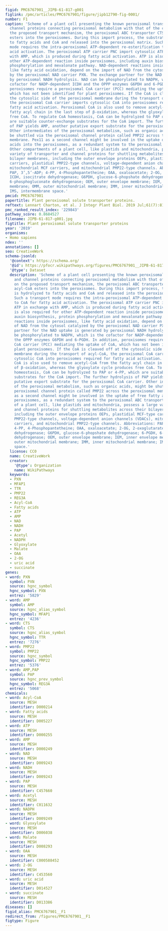 ```yaml
---
figid: PMC6767901__JIPB-61-817-g001
figlink: /pmc/articles/PMC6767901/figure/jipb12790-fig-0001/
number: F1
caption: 'Scheme of a plant cell presenting the known peroxisomal transporter and
  channel proteins connecting peroxisomal metabolism with that of the cell Based on
  the proposed transport mechanism, the peroxisomal ABC transporter CTS import acyl‐CoA
  esters into the peroxisomes. During this import process, the substrates is hydrolyzed
  to fatty acids and CoA and released into the peroxisomal matrix. Such a transport
  mode requires the intra‐peroxisomal ATP‐dependent re‐esterification to CoA for fatty
  acid activation. The peroxisomal ATP carrier PNC import cytosolic ATP in exchange
  with AMP, which is produced during fatty acid activation. ATP is also required for
  other ATP‐dependent reaction inside peroxisomes, including auxin biosynthesis, protein
  phosphorylation and mevalonate pathway. NAD‐dependent reactions inside peroxisomes,
  like fatty acid oxidation, depend on the import of NAD from the cytosol catalyzed
  by the peroxisomal NAD carrier PXN. The exchange partner for the NAD uptake is generated
  by peroxisomal NADH hydrolysis. NAD can be phosphorylated to NADPH, which is the
  cofactor for NADP‐dependent ICDH and the OPPP enzymes G6PDH and 6‐PGDH. In addition,
  peroxisomes require a peroxisomal CoA carrier (PCC) mediating the uptake of CoA,
  which has not been identified for plant peroxisomes. If the CoA is cleaved off at
  the cytosolic side of the peroxisomal membrane during the transport of acyl‐CoA,
  the peroxisomal CoA carrier imports cytosolic CoA into peroxisomes required for
  fatty acid activation. Peroxisomal CoA is also used to remove acetyl‐CoA from the
  fatty acyl chain in the last step of β‐oxidation, whereas the glyoxylate cycle produces
  free CoA. To regulate CoA homeostasis, CoA can be hydrolyzed to PAP or 4‐PP, which
  are suitable counter‐exchange substrates for the CoA import. The further hydrolysis
  of PAP yields AMP, another putative export substrate for the peroxisomal CoA carrier.
  Other intermediates of the peroxisomal metabolism, such as organic acids, might
  be shuttled via the peroxisomal channel protein called PMP22 across the peroxisomal
  membrane. Pex11 as a second channel might be involved in the uptake of free fatty
  acids into the peroxisomes, as a redundant system to the peroxisomal ABC transporter.
  Other compartments of a plant cell, like plastids and mitochondria, possess a large
  variety of transporter and channel proteins for shuttling metabolites across their
  bilayer membranes, including the outer envelope proteins OEPs, plastidial MCF‐type
  carriers, plastidial PMP22‐type channels, voltage‐dependent anion channels (VDACs),
  mitochondrial MCF carriers, and mitochondrial PMP22‐type channels. Abbreviations:
  PAP, 3’,5’‐ADP; 4‐PP, 4‐Phosphopantetheine; OAA, oxaloacetate; 2‐OG, 2‐oxoglutarate;
  ICDH, isocitrate dehydrogenase; G6PDH, glucose‐6‐phopshate dehydrogenase; 6‐PGDH,
  6‐phosphogluconate dehydrogenase; OEM, outer envelope membrane; IEM, inner envelope
  membrane; OMM, outer mitochondrial membrane; IMM, inner mitochondrial membrane;
  IMS, intermembrane space.'
pmcid: PMC6767901
papertitle: Plant peroxisomal solute transporter proteins.
reftext: Lennart Charton, et al. J Integr Plant Biol. 2019 Jul;61(7):817-835.
pmc_ranked_result_index: '229843'
pathway_score: 0.8684527
filename: JIPB-61-817-g001.jpg
figtitle: Plant peroxisomal solute transporter proteins
year: '2019'
organisms:
- Homo sapiens
ndex: ''
annotations: []
seo: CreativeWork
schema-jsonld:
  '@context': https://schema.org/
  '@id': https://pfocr.wikipathways.org/figures/PMC6767901__JIPB-61-817-g001.html
  '@type': Dataset
  description: 'Scheme of a plant cell presenting the known peroxisomal transporter
    and channel proteins connecting peroxisomal metabolism with that of the cell Based
    on the proposed transport mechanism, the peroxisomal ABC transporter CTS import
    acyl‐CoA esters into the peroxisomes. During this import process, the substrates
    is hydrolyzed to fatty acids and CoA and released into the peroxisomal matrix.
    Such a transport mode requires the intra‐peroxisomal ATP‐dependent re‐esterification
    to CoA for fatty acid activation. The peroxisomal ATP carrier PNC import cytosolic
    ATP in exchange with AMP, which is produced during fatty acid activation. ATP
    is also required for other ATP‐dependent reaction inside peroxisomes, including
    auxin biosynthesis, protein phosphorylation and mevalonate pathway. NAD‐dependent
    reactions inside peroxisomes, like fatty acid oxidation, depend on the import
    of NAD from the cytosol catalyzed by the peroxisomal NAD carrier PXN. The exchange
    partner for the NAD uptake is generated by peroxisomal NADH hydrolysis. NAD can
    be phosphorylated to NADPH, which is the cofactor for NADP‐dependent ICDH and
    the OPPP enzymes G6PDH and 6‐PGDH. In addition, peroxisomes require a peroxisomal
    CoA carrier (PCC) mediating the uptake of CoA, which has not been identified for
    plant peroxisomes. If the CoA is cleaved off at the cytosolic side of the peroxisomal
    membrane during the transport of acyl‐CoA, the peroxisomal CoA carrier imports
    cytosolic CoA into peroxisomes required for fatty acid activation. Peroxisomal
    CoA is also used to remove acetyl‐CoA from the fatty acyl chain in the last step
    of β‐oxidation, whereas the glyoxylate cycle produces free CoA. To regulate CoA
    homeostasis, CoA can be hydrolyzed to PAP or 4‐PP, which are suitable counter‐exchange
    substrates for the CoA import. The further hydrolysis of PAP yields AMP, another
    putative export substrate for the peroxisomal CoA carrier. Other intermediates
    of the peroxisomal metabolism, such as organic acids, might be shuttled via the
    peroxisomal channel protein called PMP22 across the peroxisomal membrane. Pex11
    as a second channel might be involved in the uptake of free fatty acids into the
    peroxisomes, as a redundant system to the peroxisomal ABC transporter. Other compartments
    of a plant cell, like plastids and mitochondria, possess a large variety of transporter
    and channel proteins for shuttling metabolites across their bilayer membranes,
    including the outer envelope proteins OEPs, plastidial MCF‐type carriers, plastidial
    PMP22‐type channels, voltage‐dependent anion channels (VDACs), mitochondrial MCF
    carriers, and mitochondrial PMP22‐type channels. Abbreviations: PAP, 3’,5’‐ADP;
    4‐PP, 4‐Phosphopantetheine; OAA, oxaloacetate; 2‐OG, 2‐oxoglutarate; ICDH, isocitrate
    dehydrogenase; G6PDH, glucose‐6‐phopshate dehydrogenase; 6‐PGDH, 6‐phosphogluconate
    dehydrogenase; OEM, outer envelope membrane; IEM, inner envelope membrane; OMM,
    outer mitochondrial membrane; IMM, inner mitochondrial membrane; IMS, intermembrane
    space.'
  license: CC0
  name: CreativeWork
  creator:
    '@type': Organization
    name: WikiPathways
  keywords:
  - PXN
  - MFAP1
  - TTR
  - PMP22
  - REG3A
  - Acyl-CoA
  - Fatty acids
  - ATP
  - AMP
  - NAD
  - NADH
  - PAP
  - Acetyl
  - NADPH
  - Glyoxylate
  - Malate
  - OAA
  - 2-OG
  - uric acid
  - succinate
genes:
- word: PXN
  symbol: PXN
  source: hgnc_symbol
  hgnc_symbol: PXN
  entrez: '5829'
- word: AMP
  symbol: AMP
  source: hgnc_alias_symbol
  hgnc_symbol: MFAP1
  entrez: '4236'
- word: CTS
  symbol: CTS
  source: hgnc_alias_symbol
  hgnc_symbol: TTR
  entrez: '7276'
- word: PMP22
  symbol: PMP22
  source: hgnc_symbol
  hgnc_symbol: PMP22
  entrez: '5376'
- word: AMP,PAP
  symbol: PAP
  source: hgnc_prev_symbol
  hgnc_symbol: REG3A
  entrez: '5068'
chemicals:
- word: Acyl-CoA
  source: MESH
  identifier: D000214
- word: Fatty acids
  source: MESH
  identifier: D005227
- word: ATP
  source: MESH
  identifier: D000255
- word: AMP
  source: MESH
  identifier: D000249
- word: NAD
  source: MESH
  identifier: D009243
- word: NADH
  source: MESH
  identifier: D009243
- word: PAP
  source: MESH
  identifier: C457660
- word: Acetyl
  source: MESH
  identifier: C011632
- word: NADPH
  source: MESH
  identifier: D009249
- word: Glyoxylate
  source: MESH
  identifier: D006038
- word: Malate
  source: MESH
  identifier: D008293
- word: OAA
  source: MESH
  identifier: C000588452
- word: 2-OG
  source: MESH
  identifier: C453560
- word: uric acid
  source: MESH
  identifier: D014527
- word: succinate
  source: MESH
  identifier: D013386
diseases: []
figid_alias: PMC6767901__F1
redirect_from: /figures/PMC6767901__F1
figtype: Figure
---
```


